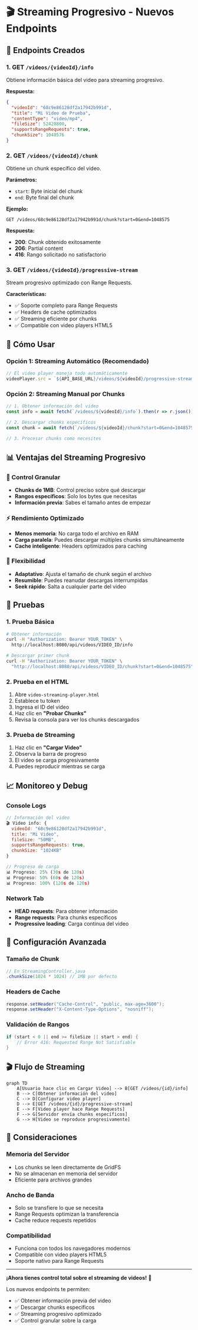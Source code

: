 # 🎬 Streaming Progresivo - Nuevos Endpoints

## 🎯 Endpoints Creados

### 1. **GET `/videos/{videoId}/info`**
Obtiene información básica del video para streaming progresivo.

**Respuesta:**
```json
{
  "videoId": "68c9e86128df2a17942b991d",
  "title": "Mi Video de Prueba",
  "contentType": "video/mp4",
  "fileSize": 52428800,
  "supportsRangeRequests": true,
  "chunkSize": 1048576
}
```

### 2. **GET `/videos/{videoId}/chunk`**
Obtiene un chunk específico del video.

**Parámetros:**
- `start`: Byte inicial del chunk
- `end`: Byte final del chunk

**Ejemplo:**
```
GET /videos/68c9e86128df2a17942b991d/chunk?start=0&end=1048575
```

**Respuesta:**
- **200**: Chunk obtenido exitosamente
- **206**: Partial content
- **416**: Rango solicitado no satisfactorio

### 3. **GET `/videos/{videoId}/progressive-stream`**
Stream progresivo optimizado con Range Requests.

**Características:**
- ✅ Soporte completo para Range Requests
- ✅ Headers de cache optimizados
- ✅ Streaming eficiente por chunks
- ✅ Compatible con video players HTML5

## 🚀 Cómo Usar

### **Opción 1: Streaming Automático (Recomendado)**
```javascript
// El video player maneja todo automáticamente
videoPlayer.src = `${API_BASE_URL}/videos/${videoId}/progressive-stream`;
```

### **Opción 2: Streaming Manual por Chunks**
```javascript
// 1. Obtener información del video
const info = await fetch(`/videos/${videoId}/info`).then(r => r.json());

// 2. Descargar chunks específicos
const chunk = await fetch(`/videos/${videoId}/chunk?start=0&end=1048575`).then(r => r.arrayBuffer());

// 3. Procesar chunks como necesites
```

## 📊 Ventajas del Streaming Progresivo

### **🎯 Control Granular**
- **Chunks de 1MB**: Control preciso sobre qué descargar
- **Rangos específicos**: Solo los bytes que necesitas
- **Información previa**: Sabes el tamaño antes de empezar

### **⚡ Rendimiento Optimizado**
- **Menos memoria**: No carga todo el archivo en RAM
- **Carga paralela**: Puedes descargar múltiples chunks simultáneamente
- **Cache inteligente**: Headers optimizados para caching

### **🔧 Flexibilidad**
- **Adaptativo**: Ajusta el tamaño de chunk según el archivo
- **Resumible**: Puedes reanudar descargas interrumpidas
- **Seek rápido**: Salta a cualquier parte del video

## 🧪 Pruebas

### **1. Prueba Básica**
```bash
# Obtener información
curl -H "Authorization: Bearer YOUR_TOKEN" \
  http://localhost:8080/api/videos/VIDEO_ID/info

# Descargar primer chunk
curl -H "Authorization: Bearer YOUR_TOKEN" \
  "http://localhost:8080/api/videos/VIDEO_ID/chunk?start=0&end=1048575"
```

### **2. Prueba en el HTML**
1. Abre `video-streaming-player.html`
2. Establece tu token
3. Ingresa el ID del video
4. Haz clic en **"Probar Chunks"**
5. Revisa la consola para ver los chunks descargados

### **3. Prueba de Streaming**
1. Haz clic en **"Cargar Video"**
2. Observa la barra de progreso
3. El video se carga progresivamente
4. Puedes reproducir mientras se carga

## 📈 Monitoreo y Debug

### **Console Logs**
```javascript
// Información del video
🎬 Video info: {
  videoId: "68c9e86128df2a17942b991d",
  title: "Mi Video",
  fileSize: "50MB",
  supportsRangeRequests: true,
  chunkSize: "1024KB"
}

// Progreso de carga
📊 Progreso: 25% (30s de 120s)
📊 Progreso: 50% (60s de 120s)
📊 Progreso: 100% (120s de 120s)
```

### **Network Tab**
- **HEAD requests**: Para obtener información
- **Range requests**: Para chunks específicos
- **Progressive loading**: Carga continua del video

## 🔧 Configuración Avanzada

### **Tamaño de Chunk**
```java
// En StreamingController.java
.chunkSize(1024 * 1024) // 1MB por defecto
```

### **Headers de Cache**
```java
response.setHeader("Cache-Control", "public, max-age=3600");
response.setHeader("X-Content-Type-Options", "nosniff");
```

### **Validación de Rangos**
```java
if (start < 0 || end >= fileSize || start > end) {
    // Error 416: Requested Range Not Satisfiable
}
```

## 🎬 Flujo de Streaming

```mermaid
graph TD
    A[Usuario hace clic en Cargar Video] --> B[GET /videos/{id}/info]
    B --> C[Obtener información del video]
    C --> D[Configurar video player]
    D --> E[GET /videos/{id}/progressive-stream]
    E --> F[Video player hace Range Requests]
    F --> G[Servidor envía chunks específicos]
    G --> H[Video se reproduce progresivamente]
```

## 🚨 Consideraciones

### **Memoria del Servidor**
- Los chunks se leen directamente de GridFS
- No se almacenan en memoria del servidor
- Eficiente para archivos grandes

### **Ancho de Banda**
- Solo se transfiere lo que se necesita
- Range Requests optimizan la transferencia
- Cache reduce requests repetidos

### **Compatibilidad**
- Funciona con todos los navegadores modernos
- Compatible con video players HTML5
- Soporte nativo para Range Requests

---

**¡Ahora tienes control total sobre el streaming de videos!** 🎉

Los nuevos endpoints te permiten:
- ✅ Obtener información previa del video
- ✅ Descargar chunks específicos
- ✅ Streaming progresivo optimizado
- ✅ Control granular sobre la carga
